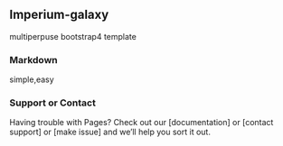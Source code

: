 ## Imperium-galaxy

multiperpuse bootstrap4 template 

### Markdown

simple,easy

### Support or Contact

Having trouble with Pages? Check out our [documentation] or [contact support] or [make issue] and we’ll help you sort it out.
